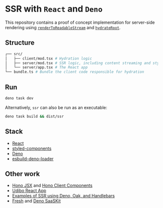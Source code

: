 # SSR with `React` and `Deno`

This repository contains a proof of concept implementation for server-side
rendering using
[`renderToReadableStream`](https://react.dev/reference/react-dom/server/renderToReadableStream)
and [`hydrateRoot`](https://react.dev/reference/react-dom/client/hydrateRoot).

## Structure

```sh
┌── src/
│   ├── client/mod.tsx # Hydration logic
│   ├── server/mod.tsx # SSR logic, including content streaming and style injection
│   └── server/app.tsx # The React app
└── bundle.ts # Bundle the client code responsible for hydration
```

## Run

```sh
deno task dev
```

Alternatively, `ssr` can also be run as an executable:

```sh
deno task build && dist/ssr
```

## Stack

- [React](https://github.com/facebook/react)
- [styled-components](https://github.com/styled-components/styled-components)
- [Deno](https://github.com/denoland/deno)
- [esbuild-deno-loader](https://github.com/lucacasonato/esbuild_deno_loader)

## Other work

- [Hono JSX](https://hono.dev/docs/guides/jsx) and
  [Hono Client Components](https://hono.dev/docs/guides/jsx-dom)
- [Udibo React App](https://github.com/udibo/react-app)
- [Examples of SSR using Deno, Oak, and Handlebars](https://github.com/denoland/deno-ssr-examples)
- [Fresh](https://fresh.deno.dev/) and
  [Deno SaaSKit](https://github.com/denoland/saaskit)
